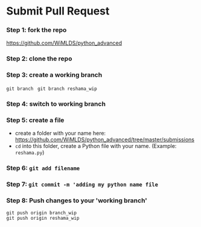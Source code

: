 # Submit Pull Request

### Step 1:  fork the repo
https://github.com/WiMLDS/python_advanced

### Step 2:  clone the repo

### Step 3:  create a working branch
`git branch `
`git branch reshama_wip`

### Step 4:  switch to working branch

### Step 5:  create a file
* create a folder with your name here:  https://github.com/WiMLDS/python_advanced/tree/master/submissions
* `cd` into this folder, create a Python file with your name.  (Example:  `reshama.py`)

### Step 6:  `git add filename`


### Step 7:  `git commit -m 'adding my python name file`

### Step 8:  Push changes to your 'working branch'
`git push origin branch_wip`  
`git push origin reshama_wip`
